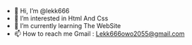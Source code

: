 - 👋 Hi, I’m @lekk666
- 👀 I’m interested in Html And Css
- 🌱 I’m currently learning The WebSite
- 📫 How to reach me Gmail : Lekk666owo2055@gmail.com
